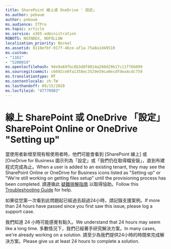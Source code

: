 ```yaml
---
title: SharePoint 線上或 OneDrive ' 設定」
ms.author: pebaum
author: pebaum
ms.audience: ITPro
ms.topic: article
ms.service: o365-administration
ROBOTS: NOINDEX, NOFOLLOW
localization_priority: Normal
ms.assetid: 8110efbf-917f-46ce-af1a-75a8a1d49510
ms.custom:
- "1161"
- "5200019"
ms.openlocfilehash: 94e9a69fbc8b3d8f8814a260d29b17c11f76b099
ms.sourcegitcommit: c6692ce0fa1358ec3529e59ca0ecdfdea4cdc759
ms.translationtype: MT
ms.contentlocale: zh-TW
ms.lasthandoff: 09/15/2020
ms.locfileid: "47770983"
---
```

# <a name="sharepoint-online-or-onedrive-setting-up"></a><span data-ttu-id="e2141-102">線上 SharePoint 或 OneDrive 「設定」</span><span class="sxs-lookup"><span data-stu-id="e2141-102">SharePoint Online or OneDrive "Setting up"</span></span>

<span data-ttu-id="e2141-103">當使用者新增至現有租使用者時，他們可能會看到 [SharePoint 線上] 或 [OneDrive for Business 圖示列為「設定」或「我們仍在取得檔安裝」，直到布建程式完成為止。</span><span class="sxs-lookup"><span data-stu-id="e2141-103">When a user is added to an existing tenant, they may see the SharePoint Online or OneDrive for Business icons listed as "Setting up" or "We're still working on getting files setup" until the provisioning process has been completed.</span></span> <span data-ttu-id="e2141-104">請遵循此 [疑難排解指南](https://docs.microsoft.com/sharepoint/support/sites/troubleshooting-guide-for-sites-stopped-at-provisioning) 以取得協助。</span><span class="sxs-lookup"><span data-stu-id="e2141-104">Follow this [Troubleshooting Guide](https://docs.microsoft.com/sharepoint/support/sites/troubleshooting-guide-for-sites-stopped-at-provisioning) for help.</span></span>

<span data-ttu-id="e2141-105">如果從您第一次看到此問題起已經過去超過24小時，請記錄支援案例。</span><span class="sxs-lookup"><span data-stu-id="e2141-105">If more than 24 hours have passed since you first saw this issue, please log a support case.</span></span>

<span data-ttu-id="e2141-106">我們知道 24 小時可能感覺有點久。</span><span class="sxs-lookup"><span data-stu-id="e2141-106">We understand that 24 hours may seem like a long time.</span></span> <span data-ttu-id="e2141-107">多數情況下，我們已經著手研究解決方案。</span><span class="sxs-lookup"><span data-stu-id="e2141-107">In many cases, we're already working on a solution.</span></span> <span data-ttu-id="e2141-108">請至少為我們提供24小時的時間來完成解決方案。</span><span class="sxs-lookup"><span data-stu-id="e2141-108">Please give us at least 24 hours to complete a solution.</span></span>
